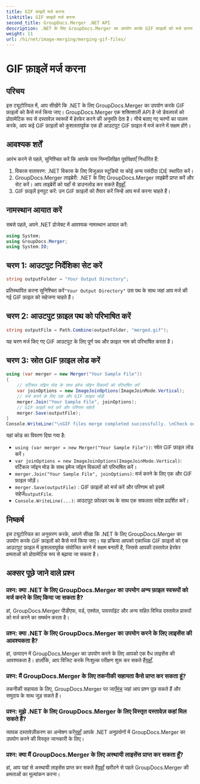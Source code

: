 ```yaml
---
title: GIF फ़ाइलें मर्ज करना
linktitle: GIF फ़ाइलें मर्ज करना
second_title: GroupDocs.Merger .NET API
description: .NET के लिए GroupDocs.Merger का उपयोग करके GIF फ़ाइलों को मर्ज करना सीखें। चरण-दर-चरण निर्देशों के साथ प्रोग्रामेटिक रूप से कई GIF को संयोजित करें।
weight: 11
url: /hi/net/image-merging/merging-gif-files/
---
```


# GIF फ़ाइलें मर्ज करना

## परिचय
इस ट्यूटोरियल में, आप सीखेंगे कि .NET के लिए GroupDocs.Merger का उपयोग करके GIF फ़ाइलों को कैसे मर्ज किया जाए। GroupDocs.Merger एक शक्तिशाली API है जो डेवलपर्स को प्रोग्रामेटिक रूप से दस्तावेज़ स्वरूपों में हेरफेर करने की अनुमति देता है। नीचे बताए गए चरणों का पालन करके, आप कई GIF फ़ाइलों को कुशलतापूर्वक एक ही आउटपुट GIF फ़ाइल में मर्ज करने में सक्षम होंगे।
## आवश्यक शर्तें
आरंभ करने से पहले, सुनिश्चित करें कि आपके पास निम्नलिखित पूर्वापेक्षाएँ निर्धारित हैं:
1. विकास वातावरण: .NET विकास के लिए विजुअल स्टूडियो या कोई अन्य पसंदीदा IDE स्थापित करें।
2.  GroupDocs.Merger लाइब्रेरी: .NET के लिए GroupDocs.Merger लाइब्रेरी प्राप्त करें और सेट करें। आप लाइब्रेरी को यहाँ से डाउनलोड कर सकते हैं[यहाँ](https://releases.groupdocs.com/merger/net/).
3. GIF फ़ाइलें इनपुट करें: उन GIF फ़ाइलों को तैयार करें जिन्हें आप मर्ज करना चाहते हैं।

## नामस्थान आयात करें
सबसे पहले, अपने .NET प्रोजेक्ट में आवश्यक नामस्थान आयात करें:
```csharp
using System; 
using GroupDocs.Merger;
using System.IO;
```
## चरण 1: आउटपुट निर्देशिका सेट करें
```csharp
string outputFolder = "Your Output Directory";
```
 प्रतिस्थापित करना सुनिश्चित करें`"Your Output Directory"` उस पथ के साथ जहां आप मर्ज की गई GIF फ़ाइल को सहेजना चाहते हैं।
## चरण 2: आउटपुट फ़ाइल पथ को परिभाषित करें
```csharp
string outputFile = Path.Combine(outputFolder, "merged.gif");
```
यह चरण मर्ज किए गए GIF आउटपुट के लिए पूर्ण पथ और फ़ाइल नाम को परिभाषित करता है।
## चरण 3: स्रोत GIF फ़ाइल लोड करें
```csharp
using (var merger = new Merger("Your Sample File"))
{
    // वर्टिकल जॉइन मोड के साथ इमेज जॉइन विकल्पों को परिभाषित करें
    var joinOptions = new ImageJoinOptions(ImageJoinMode.Vertical);
    // मर्ज करने के लिए एक और GIF फ़ाइल जोड़ें
    merger.Join("Your Sample File", joinOptions);
    // GIF फ़ाइलें मर्ज करें और परिणाम सहेजें
    merger.Save(outputFile);
}
Console.WriteLine("\nGIF files merge completed successfully. \nCheck output in {0}", outputFolder);
```
यहां कोड का विवरण दिया गया है:
- `using (var merger = new Merger("Your Sample File"))`: स्रोत GIF फ़ाइल लोड करें।
- `var joinOptions = new ImageJoinOptions(ImageJoinMode.Vertical)`: वर्टिकल जॉइन मोड के साथ इमेज जॉइन विकल्पों को परिभाषित करें।
- `merger.Join("Your Sample File", joinOptions)`: मर्ज करने के लिए एक और GIF फ़ाइल जोड़ें।
- `merger.Save(outputFile)` : GIF फ़ाइलों को मर्ज करें और परिणाम को इसमें सहेजें`outputFile`.
- `Console.WriteLine(...)`: आउटपुट फ़ोल्डर पथ के साथ एक सफलता संदेश प्रदर्शित करें।

## निष्कर्ष
इस ट्यूटोरियल का अनुसरण करके, आपने सीखा कि .NET के लिए GroupDocs.Merger का उपयोग करके GIF फ़ाइलों को कैसे मर्ज किया जाए। यह प्रक्रिया आपको एकाधिक GIF फ़ाइलों को एक आउटपुट फ़ाइल में कुशलतापूर्वक संयोजित करने में सक्षम बनाती है, जिससे आपकी दस्तावेज़ हेरफेर क्षमताओं को प्रोग्रामेटिक रूप से बढ़ाया जा सकता है।

## अक्सर पूछे जाने वाले प्रश्न
### प्रश्न: क्या .NET के लिए GroupDocs.Merger का उपयोग अन्य फ़ाइल स्वरूपों को मर्ज करने के लिए किया जा सकता है?
हां, GroupDocs.Merger पीडीएफ, वर्ड, एक्सेल, पावरपॉइंट और अन्य सहित विभिन्न दस्तावेज़ प्रारूपों को मर्ज करने का समर्थन करता है।
### प्रश्न: क्या .NET के लिए GroupDocs.Merger का उपयोग करने के लिए लाइसेंस की आवश्यकता है?
 हां, उत्पादन में GroupDocs.Merger का उपयोग करने के लिए आपको एक वैध लाइसेंस की आवश्यकता है। हालाँकि, आप विजिट करके निःशुल्क परीक्षण शुरू कर सकते हैं[यहाँ](https://releases.groupdocs.com/).
### प्रश्न: मैं GroupDocs.Merger के लिए तकनीकी सहायता कैसे प्राप्त कर सकता हूं?
 तकनीकी सहायता के लिए, GroupDocs.Merger पर जाएँ[मंच](https://forum.groupdocs.com/c/merger/32) जहां आप प्रश्न पूछ सकते हैं और समुदाय के साथ जुड़ सकते हैं।
### प्रश्न: मुझे .NET के लिए GroupDocs.Merger के लिए विस्तृत दस्तावेज़ कहां मिल सकते हैं?
 व्यापक दस्तावेज़ीकरण का अन्वेषण करें[यहाँ](https://tutorials.groupdocs.com/merger/net/) आपके .NET अनुप्रयोगों में GroupDocs.Merger का उपयोग करने की विस्तृत जानकारी के लिए।
### प्रश्न: क्या मैं GroupDocs.Merger के लिए अस्थायी लाइसेंस प्राप्त कर सकता हूँ?
 हां, आप यहां से अस्थायी लाइसेंस प्राप्त कर सकते हैं[यहाँ](https://purchase.groupdocs.com/temporary-license/) खरीदने से पहले GroupDocs.Merger की क्षमताओं का मूल्यांकन करना।